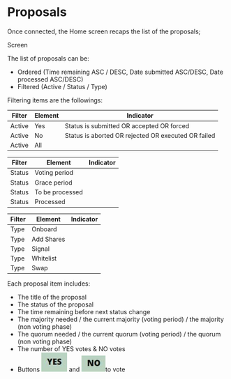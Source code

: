 # Proposals

Once connected, the Home screen recaps the list of the proposals;

Screen

The list of proposals can be:&#x20;

* Ordered (Time remaining ASC / DESC, Date submitted ASC/DESC, Date processed ASC/DESC)
* Filtered (Active / Status / Type)

Filtering items are the followings:

| Filter | Element | Indicator                                           |
| ------ | ------- | --------------------------------------------------- |
| Active | Yes     | Status is submitted OR accepted OR forced           |
| Active | No      | Status is aborted OR rejected OR executed OR failed |
| Active | All     |                                                     |

| Filter | Element         | Indicator |
| ------ | --------------- | --------- |
| Status | Voting period   |           |
| Status | Grace period    |           |
| Status | To be processed |           |
| Status | Processed       |           |

| Filter | Element    | Indicator |
| ------ | ---------- | --------- |
| Type   | Onboard    |           |
| Type   | Add Shares |           |
| Type   | Signal     |           |
| Type   | Whitelist  |           |
| Type   | Swap       |           |

Each proposal item includes:

* The title of the proposal
* The status of the proposal
* The time remaining before next status change
* The majority needed / the current majority (voting period) / the majority (non voting phase)
* The quorum needed / the current quorum (voting period) / the quorum (non voting phase)
* The number of YES votes & NO votes
* Buttons <img src="../.gitbook/assets/image (8).png" alt="" data-size="line"> and <img src="../.gitbook/assets/image.png" alt="" data-size="line">to vote&#x20;
